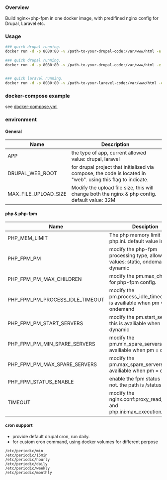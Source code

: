 ### Overview
Build nginx+php-fpm in one docker image, with predifined nginx config for Drupal, Laravel etc.

### Usage
```bash
### quick drupal running.
docker run -d -p 8080:80 -v /path-to-your-drupal-code:/var/www/html -e APP=drupal sparkpos/docker-nginx-php:7.1-alpine

### quick drupal running.
docker run -d -p 8080:80 -v /path-to-your-drupal-code:/var/www/html -e APP=drupal -e DRUPAL_WEB_ROOT=web sparkpos/docker-nginx-php:7.1-alpine


### quick laravel running.
docker run -d -p 8080:80 -v /path-to-your-laravel-code:/var/www/html -e APP=laravel sparkpos/docker-nginx-php:7.1-alpine
```

### docker-compose example
see [docker-compose.yml](https://github.com/sparkpos/docker-nginx-php/blob/master/docker-compose-example.yml)

### environment
#### General
|Name|Description|
|----|-----------|
|APP|the type of app, current allowed value: drupal, laravel|
|DRUPAL_WEB_ROOT|for drupal project that initialized via compose, the code is located in "web". using this flag to indicate.|
|MAX_FILE_UPLOAD_SIZE|Modify the upload file size, this will change both the nginx & php config. default value: 32M|

#### php & php-fpm
|Name|Desciption|
|----|----------|
|PHP_MEM_LIMIT|The php memory limit in php.ini. default value is 128M.|
|PHP_FPM_PM|modify the php-fpm processing type, allowed values: static, ondemand, dynamic|
|PHP_FPM_PM_MAX_CHILDREN|modify the pm.max_children for php-fpm config.|
|PHP_FPM_PM_PROCESS_IDLE_TIMEOUT|modify the pm.process_idle_timeout. this is availiable when pm = ondemand|
|PHP_FPM_PM_START_SERVERS|modify the pm.start_servers. this is availiable when pm = dynamic|
|PHP_FPM_PM_MIN_SPARE_SERVERS|modify the pm.min_spare_servers. this is availiable when pm = dynamic|
|PHP_FPM_PM_MAX_SPARE_SERVERS|modify the pm.max_spare_servers. this is availiable when pm = dynamic|
|PHP_FPM_STATUS_ENABLE|enable the fpm status path or not. the path is /status|
|TIMEOUT|modify the nginx.conf:proxy_read_timeout and php.ini:max_execution_time|

#### cron support
* provide default drupal cron, run daily.
* for custom cron command, using docker volumes for different perpose
```
/etc/periodic/min
/etc/periodic/15min
/etc/periodic/hourly
/etc/periodic/daily
/etc/periodic/weekly
/etc/periodic/monthly
```
